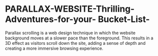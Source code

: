 # PARALLAX-WEBSITE-Thrilling-Adventures-for-your- Bucket-List-
Parallax scrolling is a web design technique in which the website background moves at a slower pace than the foreground. This results in a 3D effect as visitors scroll down the site, adding a sense of depth and creating a more immersive browsing experience.
